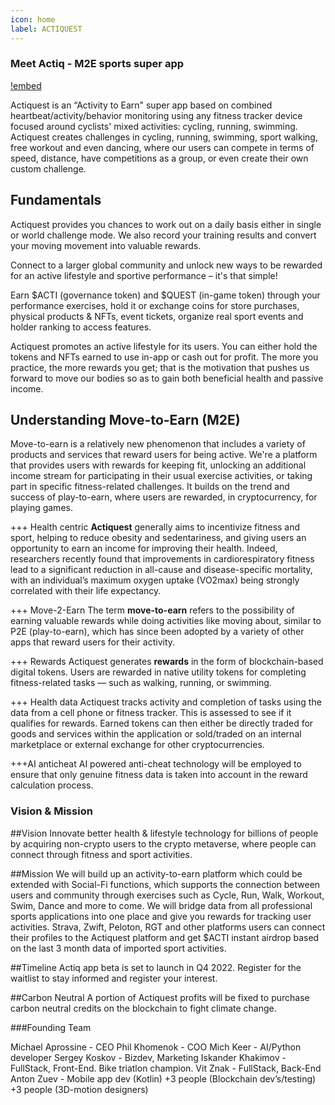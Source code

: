 ```yaml
---
icon: home
label: ACTIQUEST
---
```

### Meet Actiq - M2E sports super app
[!embed](https://www.youtube.com/watch?v=41r9CwG8Pp14)

Actiquest is an “Activity to Earn" super app based on combined heartbeat/activity/behavior monitoring using any fitness tracker device focused around cyclists' mixed activities: cycling, running, swimming. Actiquest creates challenges in cycling, running, swimming, sport walking, free workout and even dancing, where our users can compete in terms of speed, distance, have competitions as a group, or even create their own custom challenge. 

## Fundamentals

Actiquest provides you chances to work out on a daily basis either in single or world challenge mode. We also record your training results and convert your moving movement into valuable rewards.

Connect to a larger global community and unlock new ways to be rewarded for an active lifestyle and sportive performance – it's that simple! 

Earn $ACTI (governance token) and $QUEST (in-game token) through your performance exercises, hold it or exchange coins for store purchases, physical products & NFTs, event tickets, organize real sport events and holder ranking to access features.

Actiquest promotes an active lifestyle for its users. You can either hold the tokens and NFTs earned to use in-app or cash out for profit. The more you practice, the more rewards you get; that is the motivation that pushes us forward to move our bodies so as to gain both beneficial health and passive income.

## Understanding Move-to-Earn (M2E)
Move-to-earn is a relatively new phenomenon that includes a variety of products and services that reward users for being active. We're a platform that provides users with rewards for keeping fit, unlocking an additional income stream for participating in their usual exercise activities, or taking part in specific fitness-related challenges. It builds on the trend and success of play-to-earn, where users are rewarded, in cryptocurrency, for playing games.

+++ Health centric
**Actiquest** generally aims to incentivize fitness and sport, helping to reduce obesity and sedentariness, and giving users an opportunity to earn an income for improving their health. Indeed, researchers recently found that improvements in cardiorespiratory fitness lead to a significant reduction in all-cause and disease-specific mortality, with an individual’s maximum oxygen uptake (VO2max) being strongly correlated with their life expectancy.

+++ Move-2-Earn
The term **move-to-earn** refers to the possibility of earning valuable rewards while doing activities like moving about, similar to P2E (play-to-earn), which has since been adopted by a variety of other apps that reward users for their activity. 

+++ Rewards
Actiquest generates **rewards** in the form of blockchain-based digital tokens. Users are rewarded in native utility tokens for completing fitness-related tasks — such as walking, running, or swimming.

+++ Health data
Actiquest tracks activity and completion of tasks using the data from a cell phone or fitness tracker. This is assessed to see if it qualifies for rewards. Earned tokens can then either be directly traded for goods and services within the application or sold/traded on an internal marketplace or external exchange for other cryptocurrencies.

+++AI anticheat
AI powered anti-cheat technology will be employed to ensure that only genuine fitness data is taken into account in the reward calculation process.

### Vision & Mission

##Vision
Innovate better health & lifestyle technology for billions of people by acquiring non-crypto users to the crypto metaverse, where people can connect through fitness and sport activities.

##Mission
We will build up an activity-to-earn platform which could be extended with Social-Fi functions, which supports the connection between users and community through exercises such as Cycle, Run, Walk, Workout, Swim, Dance and more to come. We will bridge data from all professional sports applications into one place and give you rewards for tracking user activities. Strava, Zwift, Peloton, RGT and other platforms users can connect their profiles to the Actiquest platform and get $ACTI instant airdrop based on the last 3 month data of imported sport activities.

##Timeline
Actiq app beta is set to launch in Q4 2022. Register for the waitlist to stay informed and register your interest.

##Carbon Neutral
A portion of Actiquest profits will be fixed to purchase carbon neutral credits on the blockchain to fight climate change.


###Founding Team

Michael Aprossine - CEO 
Phil Khomenok - COO 
Mich Keer - AI/Python developer
Sergey Koskov - Bizdev, Marketing
Iskander Khakimov - FullStack, Front-End. Bike triatlon champion.
Vit Znak - FullStack, Back-End
Anton Zuev - Mobile app dev (Kotlin)
+3 people (Blockchain dev’s/testing)
+3 people (3D-motion designers)


